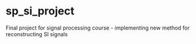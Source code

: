 # sp_si_project
Final project for signal processing course - implementing new method for reconstructing SI signals
